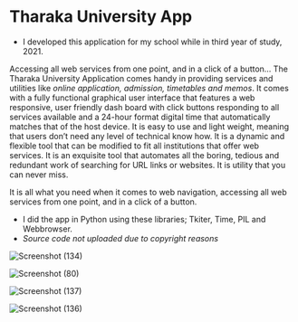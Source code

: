 # Tharaka University App
- I developed this application for my school while in third year of study, 2021.

Accessing all web services from one point, and in a click of a button…
The Tharaka University Application comes handy in providing services and utilities like _online application, admission, timetables and memos_. It comes with a fully functional graphical user interface that features a web responsive, user friendly dash board with click buttons responding to all services available and a 24-hour format digital time that automatically matches that of the host device.
 It is easy to use and light weight, meaning that users don’t need any level of technical know how. It is a dynamic and flexible tool that can be modified to fit all institutions that offer web services. It is an exquisite tool that automates all the boring, tedious and redundant work of searching for URL links or websites. It is utility that you can never miss.

It is all what you need when it comes to web navigation, accessing all web services from one point, and in a click of a button.


- I did the app in Python using these libraries; Tkiter, Time, PIL and Webbrowser.
- _Source code not uploaded due to copyright reasons_


 
![Screenshot (134)](https://user-images.githubusercontent.com/86302851/221390964-f40f9d2e-c5ce-4289-8876-847d672090a5.png)


![Screenshot (80)](https://user-images.githubusercontent.com/86302851/221390976-905ca696-9e9d-4db7-8440-d2e2d059db0a.png)


![Screenshot (137)](https://user-images.githubusercontent.com/86302851/221390991-292bebff-9837-475f-94cc-c5b0e22d0cc7.png)


![Screenshot (136)](https://user-images.githubusercontent.com/86302851/221391002-6586d670-19e9-4602-9d35-5fa1159d701f.png)
